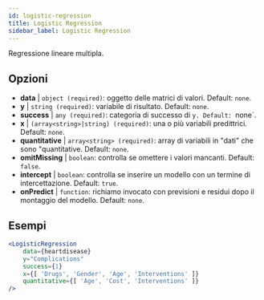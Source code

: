 ```yaml
---
id: logistic-regression
title: Logistic Regression
sidebar_label: Logistic Regression
---
```


Regressione lineare multipla.

## Opzioni

* __data__ | `object (required)`: oggetto delle matrici di valori. Default: `none`.
* __y__ | `string (required)`: variabile di risultato. Default: `none`.
* __success__ | `any (required)`: categoria di successo di `y. Default: `none`.
* __x__ | `(array<string>|string) (required)`: una o più variabili predittrici. Default: `none`.
* __quantitative__ | `array<string> (required)`: array di variabili in "dati" che sono "quantitative. Default: `none`.
* __omitMissing__ | `boolean`: controlla se omettere i valori mancanti. Default: `false`.
* __intercept__ | `boolean`: controlla se inserire un modello con un termine di intercettazione. Default: `true`.
* __onPredict__ | `function`: richiamo invocato con previsioni e residui dopo il montaggio del modello. Default: `none`.


## Esempi

```jsx live
<LogisticRegression 
    data={heartdisease} 
    y="Complications"
    success={1}
    x={[ 'Drugs', 'Gender', 'Age', 'Interventions' ]}
    quantitative={[ 'Age', 'Cost', 'Interventions' ]}
/>
```

